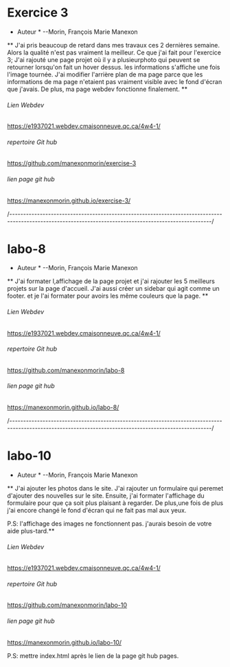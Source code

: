 # Exercice 3 #
* Auteur * --Morin, François Marie Manexon

** J'ai pris beaucoup de retard dans mes travaux ces 2 dernières semaine. Alors la qualité n'est pas vraiment la meilleur.
Ce que j'ai fait pour l'exercice 3;
J'ai rajouté une page projet où il y a plusieurphoto qui peuvent se retourner lorsqu'on fait un hover dessus.
les informations s'affiche une fois l'image tournée. J'ai modifier l'arrière plan de ma page parce que les informations de ma page n'etaient pas vraiment visible
avec le fond d'écran que j'avais. De plus, ma page webdev fonctionne finalement. **

###### Lien Webdev
https://e1937021.webdev.cmaisonneuve.qc.ca/4w4-1/

###### repertoire Git hub
https://github.com/manexonmorin/exercise-3

###### lien page git hub
https://manexonmorin.github.io/exercise-3/

/-------------------------------------------------------------------------------------------------------------------------------------------------------/

# labo-8 #
* Auteur * --Morin, François Marie Manexon

** J'ai formater l,affichage de la page projet et j'ai rajouter les 5 meilleurs projets sur la page d'accueil. J'ai aussi créer un sidebar
qui agit comme un footer. et je l'ai formater pour avoirs les même couleurs que la page. **

###### Lien Webdev
https://e1937021.webdev.cmaisonneuve.qc.ca/4w4-1/

###### repertoire Git hub
https://github.com/manexonmorin/labo-8

###### lien page git hub
https://manexonmorin.github.io/labo-8/

/-------------------------------------------------------------------------------------------------------------------------------------------------------/

# labo-10 #
* Auteur * --Morin, François Marie Manexon

** J'ai ajouter les photos dans le site. J'ai rajouter un formulaire qui peremet d'ajouter des nouvelles sur le site. Ensuite, j'ai formater l'affichage du formulaire pour que ça soit plus plaisant à regarder. De plus,une fois de plus j'ai encore changé le fond d'écran qui ne fait pas mal aux yeux. 

P.S: l'affichage des images ne fonctionnent pas. j'aurais besoin de votre aide plus-tard.**

###### Lien Webdev
https://e1937021.webdev.cmaisonneuve.qc.ca/4w4-1/

###### repertoire Git hub
https://github.com/manexonmorin/labo-10

###### lien page git hub
https://manexonmorin.github.io/labo-10/

P.S: mettre index.html après le lien de la page git hub pages.